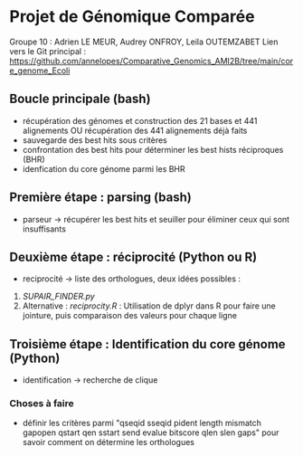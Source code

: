 # Projet de Génomique Comparée
Groupe 10 : Adrien LE MEUR, Audrey ONFROY, Leila OUTEMZABET
Lien vers le Git principal : https://github.com/annelopes/Comparative_Genomics_AMI2B/tree/main/core_genome_Ecoli

## Boucle principale (bash)
- récupération des génomes et construction des 21 bases et 441 alignements OU récupération des 441 alignements déjà faits
- sauvegarde des best hits sous critères
- confrontation des best hits pour déterminer les best hists réciproques (BHR)
- idenfication du core génome parmi les BHR

## Première étape : parsing (bash)
- parseur → récupérer les best hits et seuiller pour éliminer ceux qui sont insuffisants

## Deuxième étape : réciprocité (Python ou R)
- reciprocité → liste des orthologues, deux idées possibles :

1) *SUPAIR_FINDER.py*
2) Alternative : *reciprocity.R* : Utilisation de dplyr dans R pour faire une jointure, puis comparaison des valeurs pour chaque ligne

## Troisième étape : Identification du core génome (Python)
- identification → recherche de clique

### Choses à faire
- définir les critères parmi "qseqid sseqid pident length mismatch gapopen qstart qen sstart send evalue bitscore qlen slen gaps" pour savoir comment on détermine les orthologues
